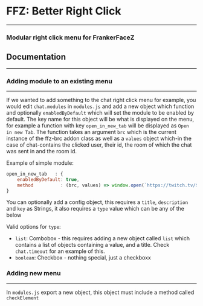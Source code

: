 # FFZ: Better Right Click

---

### Modular right click menu for FrankerFaceZ

## Documentation

---

### Adding module to an existing menu

---

If we wanted to add something to the chat right click menu
for example, you would edit `chat.modules` in `modules.js`
and add a new object which function and optionally
`enabledByDefault` which will set the module to be enabled
by default. The key name for this object will be what is
displayed on the menu, for example a function with key
`open_in_new_tab` will be displayed as `Open in new Tab`.
The function takes an argument `brc` which is the current 
instance of the ffz-brc addon class as well as a `values` object
which-in the case of chat-contains the clicked user, their id, the
room of which the chat was sent in and the room id.

Example of simple module:
```javascript
open_in_new_tab   : {
    enabledByDefault: true,
    method          : (brc, values) => window.open(`https://twitch.tv/${values.user}`, '_blank')
}
```

You can optionally add a config object, this requires a `title`,
`description` and `key` as Strings, it also requires a `type`
value which can be any of the below

Valid options for `type`: 
- `list`: Combobox - this requires adding a new object 
  called `list` which contains a list of objects containing 
  a value, and a title. Check `chat.timeout` for an example
  of this.
- `boolean`: Checkbox - nothing special, just a checkboxx


### Adding new menu

---

In `modules.js` export a new object, this object
must include a method called `checkElement`